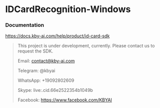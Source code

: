 # IDCardRecognition-Windows

### Documentation

https://docs.kby-ai.com/help/product/id-card-sdk

> This project is under development, currently. Please contact us to request the SDK.
> 
> Email: contact@kby-ai.com
> 
> Telegram: @kbyai
>
> WhatsApp: +19092802609
> 
> Skype: live:.cid.66e2522354b1049b
>
> Facebook: https://www.facebook.com/KBYAI
